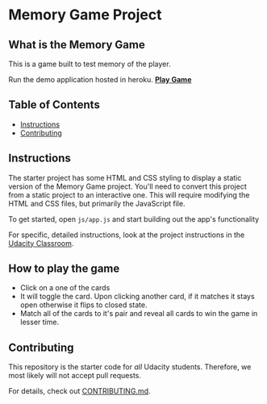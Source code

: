 # Memory Game Project

## What is the Memory Game
This is a game built to test memory of the player.

Run the demo application hosted in heroku.
**[Play Game](https://udacity-memory-game.herokuapp.com/)**

## Table of Contents

* [Instructions](#instructions)
* [Contributing](#contributing)

## Instructions

The starter project has some HTML and CSS styling to display a static version of the Memory Game project. You'll need to convert this project from a static project to an interactive one. This will require modifying the HTML and CSS files, but primarily the JavaScript file.

To get started, open `js/app.js` and start building out the app's functionality

For specific, detailed instructions, look at the project instructions in the [Udacity Classroom](https://classroom.udacity.com/me).

## How to play the game
* Click on a one of the cards
* It will toggle the card. Upon clicking another card, if it matches it stays open otherwise it flips to closed state.
* Match all of the cards to it's pair and reveal all cards to win the game in lesser time.

## Contributing

This repository is the starter code for _all_ Udacity students. Therefore, we most likely will not accept pull requests.

For details, check out [CONTRIBUTING.md](CONTRIBUTING.md).

